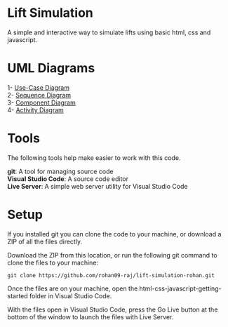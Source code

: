 # Lift Simulation
A simple and interactive way to simulate lifts using basic html, css and javascript.

# UML Diagrams
1- [Use-Case Diagram](https://app.creately.com/diagram/AgWzOmtfZ63/view) <br />
2- [Sequence Diagram](https://lucid.app/lucidchart/b00895bf-c430-457f-9119-6d53a580c9b4/edit?invitationId=inv_b41106a8-4aa3-4693-bcbb-13291067d332) <br />
3- [Component Diagram](https://lucid.app/lucidchart/38ff7c5c-c22d-48d7-8f00-401af803b426/edit?invitationId=inv_deff37ed-e3e8-43bf-90e2-e0af782c025c) <br />
4- [Activity Diagram](https://lucid.app/lucidchart/65f1cde6-1dc7-44af-acc9-c289570c3028/edit?invitationId=inv_0c3f2ceb-1e31-46a8-ad48-1d791619225c) <br />


# Tools
The following tools help make easier to work with this code.

**git**: A tool for managing source code <br />
**Visual Studio Code**: A source code editor <br />
**Live Server**: A simple web server utility for Visual Studio Code <br />

# Setup
If you installed git you can clone the code to your machine, or download a ZIP of all the files directly.

Download the ZIP from this location, or run the following git command to clone the files to your machine:
```
git clone https://github.com/rohan09-raj/lift-simulation-rohan.git
```
Once the files are on your machine, open the html-css-javascript-getting-started folder in Visual Studio Code.

With the files open in Visual Studio Code, press the Go Live button at the bottom of the window to launch the files with Live Server.

